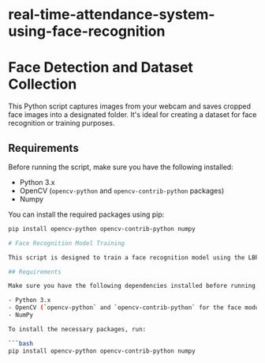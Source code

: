 # real-time-attendance-system-using-face-recognition

# Face Detection and Dataset Collection

This Python script captures images from your webcam and saves cropped face images into a designated folder. It's ideal for creating a dataset for face recognition or training purposes.

## Requirements

Before running the script, make sure you have the following installed:

- Python 3.x
- OpenCV (`opencv-python` and `opencv-contrib-python` packages)
- Numpy

You can install the required packages using pip:

```bash
pip install opencv-python opencv-contrib-python numpy

# Face Recognition Model Training

This script is designed to train a face recognition model using the LBPH (Local Binary Patterns Histograms) algorithm. It reads face images from specified folders, assigns labels, and trains a face recognition model, which can later be used for detecting and recognizing faces.

## Requirements

Make sure you have the following dependencies installed before running the script:

- Python 3.x
- OpenCV (`opencv-python` and `opencv-contrib-python` for the face module)
- NumPy

To install the necessary packages, run:

```bash
pip install opencv-python opencv-contrib-python numpy

